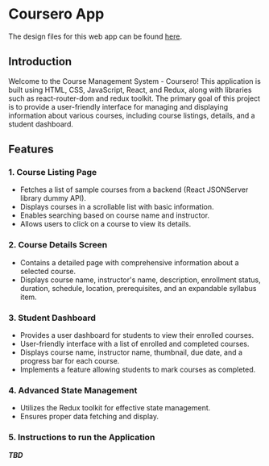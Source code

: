 # Coursero App

The design files for this web app can be found [here](https://www.figma.com/file/t1lMCaZfe2STZvK9xfvs6o/Alemeno?type=design&node-id=0%3A1&mode=design&t=snCJeFMiSpBttbb6-1).

## Introduction

Welcome to the Course Management System - Coursero! This application is built using HTML, CSS, JavaScript, React, and Redux, along with libraries such as react-router-dom and redux toolkit. The primary goal of this project is to provide a user-friendly interface for managing and displaying information about various courses, including course listings, details, and a student dashboard.

## Features

### 1. Course Listing Page

* Fetches a list of sample courses from a backend (React JSONServer library dummy API).
* Displays courses in a scrollable list with basic information.
* Enables searching based on course name and instructor.
* Allows users to click on a course to view its details.

### 2. Course Details Screen

* Contains a detailed page with comprehensive information about a selected course.
* Displays course name, instructor's name, description, enrollment status, duration, schedule, location, prerequisites, and an expandable syllabus item.

### 3. Student Dashboard

* Provides a user dashboard for students to view their enrolled courses.
* User-friendly interface with a list of enrolled and completed courses.
* Displays course name, instructor name, thumbnail, due date, and a progress bar for each course.
* Implements a feature allowing students to mark courses as completed.

### 4. Advanced State Management

* Utilizes the Redux toolkit for effective state management.
* Ensures proper data fetching and display.

### 5. Instructions to run the Application

___TBD___
